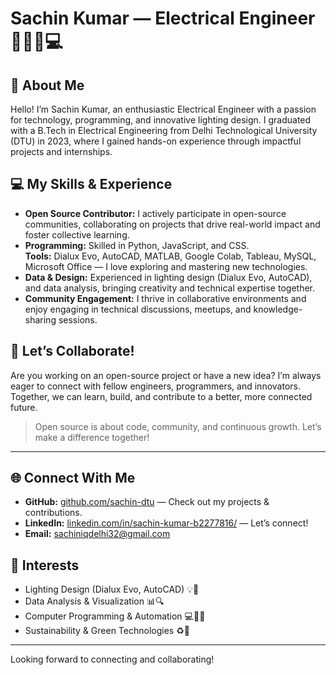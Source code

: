 # Sachin Kumar — Electrical Engineer 👨‍🔧💡💻

## 👋 About Me

Hello! I’m Sachin Kumar, an enthusiastic Electrical Engineer with a passion for technology, programming, and innovative lighting design. I graduated with a B.Tech in Electrical Engineering from Delhi Technological University (DTU) in 2023, where I gained hands-on experience through impactful projects and internships.

## 💻 My Skills & Experience

- **Open Source Contributor:** I actively participate in open-source communities, collaborating on projects that drive real-world impact and foster collective learning.
- **Programming:** Skilled in Python, JavaScript, and CSS.  
  **Tools:** Dialux Evo, AutoCAD, MATLAB, Google Colab, Tableau, MySQL, Microsoft Office — I love exploring and mastering new technologies.
- **Data & Design:** Experienced in lighting design (Dialux Evo, AutoCAD), and data analysis, bringing creativity and technical expertise together.
- **Community Engagement:** I thrive in collaborative environments and enjoy engaging in technical discussions, meetups, and knowledge-sharing sessions.

## 🚀 Let’s Collaborate!

Are you working on an open-source project or have a new idea? I’m always eager to connect with fellow engineers, programmers, and innovators. Together, we can learn, build, and contribute to a better, more connected future.

> Open source is about code, community, and continuous growth. Let’s make a difference together!

---

## 🌐 Connect With Me

- **GitHub:** [github.com/sachin-dtu](https://github.com/sachin-dtu) — Check out my projects & contributions.
- **LinkedIn:** [linkedin.com/in/sachin-kumar-b2277816/](https://www.linkedin.com/in/sachin-kumar-b2277816/) — Let’s connect!
- **Email:** sachiniqdelhi32@gmail.com

## 🎯 Interests

- Lighting Design (Dialux Evo, AutoCAD) 💡📐
- Data Analysis & Visualization 📊🔍
- Computer Programming & Automation 💻👨‍💻
- Sustainability & Green Technologies ♻️🌱

---

Looking forward to connecting and collaborating!
